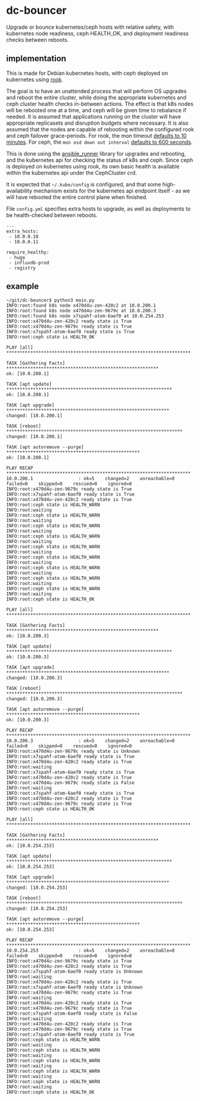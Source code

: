 # dc-bouncer

Upgrade or bounce kubernetes/ceph hosts with relative safety, with kubernetes node readiness, ceph HEALTH_OK, and deployment readiness checks between reboots.

## implementation

This is made for Debian kubernetes hosts, with ceph deployed on kubernetes using [rook](https://rook.io/docs/rook/v1.9/ceph-storage.html).

The goal is to have an unattended process that will perform OS upgrades and reboot the entire cluster, while doing the appropriate kubernetes and ceph cluster health checks in-between actions.  The effect is that k8s nodes will be rebooted one at a time, and ceph will be given time to rebalance if needed.  It is assumed that applications running on the cluster will have appropriate replicasets and disruption budgets where necessary.  It is also assumed that the nodes are capable of rebooting within the configured rook and ceph failover grace-periods.  For rook, the mon timeout [defaults to 10 minutes](https://rook.io/docs/rook/v1.9/Storage-Configuration/Advanced/ceph-mon-health/#failing-over-a-monitor).  For ceph, the `mon osd down out interval` [defaults to 600 seconds](https://docs.ceph.com/en/quincy/rados/operations/monitoring-osd-pg/).

This is done using the [ansible_runner](https://ansible-runner.readthedocs.io/en/stable/index.html) library for upgrades and rebooting, and the kubernetes api for checking the status of k8s and ceph.  Since ceph is deployed on kubernetes using rook, its own basic health is available within the kubernetes api under the CephCluster crd.

It is expected that `~/.kube/config` is configured, and that some high-availability mechanism exists for the kubernetes api endpoint itself - as we will have rebooted the entire control plane when finished.

File `config.yml` specifies extra hosts to upgrade, as well as deployments to be health-checked between reboots.

```
---
extra_hosts:
 - 10.0.0.10
 - 10.0.0.11

require_healthy:
 - hugo
 - influxdb-prod
 - registry
```

## example

```
~/git/dc-bouncer$ python3 main.py
INFO:root:found k8s node x470d4u-zen-420c2 at 10.0.200.1
INFO:root:found k8s node x470d4u-zen-9679c at 10.0.200.3
INFO:root:found k8s node x7spahf-atom-6aef0 at 10.0.254.253
INFO:root:x470d4u-zen-420c2 ready state is True
INFO:root:x470d4u-zen-9679c ready state is True
INFO:root:x7spahf-atom-6aef0 ready state is True
INFO:root:ceph state is HEALTH_OK

PLAY [all] *********************************************************************

TASK [Gathering Facts] *********************************************************
ok: [10.0.200.1]

TASK [apt update] **************************************************************
ok: [10.0.200.1]

TASK [apt upgrade] *************************************************************
changed: [10.0.200.1]

TASK [reboot] ******************************************************************
changed: [10.0.200.1]

TASK [apt autoremove --purge] **************************************************
ok: [10.0.200.1]

PLAY RECAP *********************************************************************
10.0.200.1                 : ok=5    changed=2    unreachable=0    failed=0    skipped=0    rescued=0    ignored=0
INFO:root:x470d4u-zen-9679c ready state is True
INFO:root:x7spahf-atom-6aef0 ready state is True
INFO:root:x470d4u-zen-420c2 ready state is True
INFO:root:ceph state is HEALTH_WARN
INFO:root:waiting
INFO:root:ceph state is HEALTH_WARN
INFO:root:waiting
INFO:root:ceph state is HEALTH_WARN
INFO:root:waiting
INFO:root:ceph state is HEALTH_WARN
INFO:root:waiting
INFO:root:ceph state is HEALTH_WARN
INFO:root:waiting
INFO:root:ceph state is HEALTH_WARN
INFO:root:waiting
INFO:root:ceph state is HEALTH_WARN
INFO:root:waiting
INFO:root:ceph state is HEALTH_WARN
INFO:root:waiting
INFO:root:ceph state is HEALTH_WARN
INFO:root:waiting
INFO:root:ceph state is HEALTH_OK

PLAY [all] *********************************************************************

TASK [Gathering Facts] *********************************************************
ok: [10.0.200.3]

TASK [apt update] **************************************************************
ok: [10.0.200.3]

TASK [apt upgrade] *************************************************************
changed: [10.0.200.3]

TASK [reboot] ******************************************************************
changed: [10.0.200.3]

TASK [apt autoremove --purge] **************************************************
ok: [10.0.200.3]

PLAY RECAP *********************************************************************
10.0.200.3                 : ok=5    changed=2    unreachable=0    failed=0    skipped=0    rescued=0    ignored=0
INFO:root:x470d4u-zen-9679c ready state is Unknown
INFO:root:x7spahf-atom-6aef0 ready state is True
INFO:root:x470d4u-zen-420c2 ready state is True
INFO:root:waiting
INFO:root:x7spahf-atom-6aef0 ready state is True
INFO:root:x470d4u-zen-420c2 ready state is True
INFO:root:x470d4u-zen-9679c ready state is False
INFO:root:waiting
INFO:root:x7spahf-atom-6aef0 ready state is True
INFO:root:x470d4u-zen-420c2 ready state is True
INFO:root:x470d4u-zen-9679c ready state is True
INFO:root:ceph state is HEALTH_OK

PLAY [all] *********************************************************************

TASK [Gathering Facts] *********************************************************
ok: [10.0.254.253]

TASK [apt update] **************************************************************
ok: [10.0.254.253]

TASK [apt upgrade] *************************************************************
changed: [10.0.254.253]

TASK [reboot] ******************************************************************
changed: [10.0.254.253]

TASK [apt autoremove --purge] **************************************************
ok: [10.0.254.253]

PLAY RECAP *********************************************************************
10.0.254.253               : ok=5    changed=2    unreachable=0    failed=0    skipped=0    rescued=0    ignored=0
INFO:root:x470d4u-zen-9679c ready state is True
INFO:root:x470d4u-zen-420c2 ready state is True
INFO:root:x7spahf-atom-6aef0 ready state is Unknown
INFO:root:waiting
INFO:root:x470d4u-zen-420c2 ready state is True
INFO:root:x7spahf-atom-6aef0 ready state is Unknown
INFO:root:x470d4u-zen-9679c ready state is True
INFO:root:waiting
INFO:root:x470d4u-zen-420c2 ready state is True
INFO:root:x470d4u-zen-9679c ready state is True
INFO:root:x7spahf-atom-6aef0 ready state is False
INFO:root:waiting
INFO:root:x470d4u-zen-420c2 ready state is True
INFO:root:x470d4u-zen-9679c ready state is True
INFO:root:x7spahf-atom-6aef0 ready state is True
INFO:root:ceph state is HEALTH_WARN
INFO:root:waiting
INFO:root:ceph state is HEALTH_WARN
INFO:root:waiting
INFO:root:ceph state is HEALTH_WARN
INFO:root:waiting
INFO:root:ceph state is HEALTH_WARN
INFO:root:waiting
INFO:root:ceph state is HEALTH_WARN
INFO:root:waiting
INFO:root:ceph state is HEALTH_OK
```
